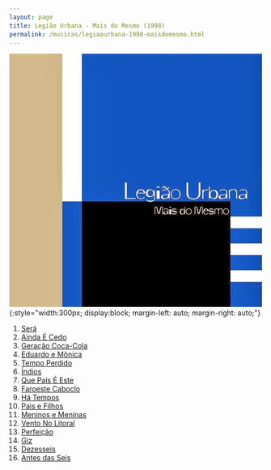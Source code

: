 ```yaml
---
layout: page
title: Legião Urbana - Mais do Mesmo (1998)
permalink: /musicas/legiaourbana-1998-maisdomesmo.html
---
```


![Legião Urbana - Mais do Mesmo (1998)](/musicas/capas/legiaourbana-1998-maisdomesmo.jpg){:style="width:300px; display:block; margin-left: auto; margin-right: auto;"}

<audio preload></audio>

<ol><li><a href="#" data-src="https://124700.selcdn.ru/srv.victor3d.com.br/legiaourbana-1998-maisdomesmo/01.mp3">Será</a></li>
<li><a href="#" data-src="https://124700.selcdn.ru/srv.victor3d.com.br/legiaourbana-1998-maisdomesmo/02.mp3">Ainda É Cedo</a></li>
<li><a href="#" data-src="https://124700.selcdn.ru/srv.victor3d.com.br/legiaourbana-1998-maisdomesmo/03.mp3">Geração Coca-Cola</a></li>
<li><a href="#" data-src="https://124700.selcdn.ru/srv.victor3d.com.br/legiaourbana-1998-maisdomesmo/04.mp3">Eduardo e Mônica</a></li>
<li><a href="#" data-src="https://124700.selcdn.ru/srv.victor3d.com.br/legiaourbana-1998-maisdomesmo/05.mp3">Tempo Perdido</a></li>
<li><a href="#" data-src="https://124700.selcdn.ru/srv.victor3d.com.br/legiaourbana-1998-maisdomesmo/06.mp3">Índios</a></li>
<li><a href="#" data-src="https://124700.selcdn.ru/srv.victor3d.com.br/legiaourbana-1998-maisdomesmo/07.mp3">Que País É Este</a></li>
<li><a href="#" data-src="https://124700.selcdn.ru/srv.victor3d.com.br/legiaourbana-1998-maisdomesmo/08.mp3">Faroeste Caboclo</a></li>
<li><a href="#" data-src="https://124700.selcdn.ru/srv.victor3d.com.br/legiaourbana-1998-maisdomesmo/09.mp3">Há Tempos</a></li>
<li><a href="#" data-src="https://124700.selcdn.ru/srv.victor3d.com.br/legiaourbana-1998-maisdomesmo/10.mp3">Pais e Filhos</a></li>
<li><a href="#" data-src="https://124700.selcdn.ru/srv.victor3d.com.br/legiaourbana-1998-maisdomesmo/11.mp3">Meninos e Meninas</a></li>
<li><a href="#" data-src="https://124700.selcdn.ru/srv.victor3d.com.br/legiaourbana-1998-maisdomesmo/12.mp3">Vento No Litoral</a></li>
<li><a href="#" data-src="https://124700.selcdn.ru/srv.victor3d.com.br/legiaourbana-1998-maisdomesmo/13.mp3">Perfeição</a></li>
<li><a href="#" data-src="https://124700.selcdn.ru/srv.victor3d.com.br/legiaourbana-1998-maisdomesmo/14.mp3">Giz</a></li>
<li><a href="#" data-src="https://124700.selcdn.ru/srv.victor3d.com.br/legiaourbana-1998-maisdomesmo/15.mp3">Dezesseis</a></li>
<li><a href="#" data-src="https://124700.selcdn.ru/srv.victor3d.com.br/legiaourbana-1998-maisdomesmo/16.mp3">Antes das Seis</a></li></ol>
